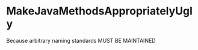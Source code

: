 MakeJavaMethodsAppropriatelyUgly
================================

Because arbitrary naming standards MUST BE MAINTAINED
